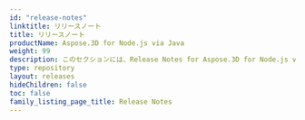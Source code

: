 ```yaml
---
id: "release-notes"
linktitle: リリースノート
title: リリースノート
productName: Aspose.3D for Node.js via Java
weight: 99
description: このセクションには、Release Notes for Aspose.3D for Node.js via Java が記載されています。これらのリリースノートでは、現在のバージョンで修正された問題のリストと、公開されている API および動作の変更点について説明します。
type: repository
layout: releases
hideChildren: false
toc: false
family_listing_page_title: Release Notes
---
```



